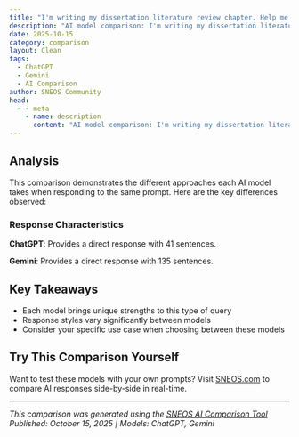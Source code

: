 ```yaml
---
title: "I'm writing my dissertation literature review chapter. Help me: 1) Organize by themes or conceptual areas not chronologically"
description: "AI model comparison: I'm writing my dissertation literature review chapter. Help me: 1) Organize by themes or conceptual ..."
date: 2025-10-15
category: comparison
layout: Clean
tags:
  - ChatGPT
  - Gemini
  - AI Comparison
author: SNEOS Community
head:
  - - meta
    - name: description
      content: "AI model comparison: I'm writing my dissertation literature review chapter. Help me: 1) Organize by themes or conceptual areas not chronologi..."
---
```


<ChatComparison
  title="I'm writing my dissertation literature review chapter. Help me: 1) Organize by themes or conceptual areas not chronologically"
  prompt="I'm writing my dissertation literature review chapter. Help me: 1) Organize by themes or conceptual areas not chronologically"
  :responses='{"ChatGPT": "Organizing your literature review by themes or conceptual areas is a strategic way to present your research context and demonstrate how various studies relate to your work. Below is a structured approach to help you organize your dissertation literature review:\n\n### 1. Introduction to the Literature Review\n- Briefly outline the purpose of the literature review.\n- Explain how you will organize the review by themes rather than chronologically.\n\n### 2. Theme 1: [First Major Theme]\n- **Overview**: Introduce the theme and its relevance to your research.\n- **Key Studies**: Summarize seminal works and significant studies that contribute to this area.\n- **Discussion**: Analyze and synthesize findings, highlight similarities, contradictions, and gaps in the research.\n\n### 3. Theme 2: [Second Major Theme]\n- **Overview**: Describe the second theme and its importance.\n- **Key Studies**: Present influential studies and recent research relevant to this theme.\n- **Discussion**: Discuss how this theme interacts with the first theme, what the literature reveals, and possible implications for your research.\n\n### 4. Theme 3: [Third Major Theme]\n- **Overview**: Introduce the next theme relevant to your dissertation.\n- **Key Studies**: Review critical literature and point out emerging trends.\n- **Discussion**: Elaborate on the importance of this theme and how it contributes to understanding the overall context of your research.\n\n### 5. Theme 4: [Fourth Major Theme]\n- **Overview**: Define the fourth theme and contextualize it within your study.\n- **Key Studies**: Summarize previous works that are crucial in this area.\n- **Discussion**: Compare and contrast with previous themes, and identify areas that require further investigation.\n\n### 6. Theme 5: [Fifth Major Theme, if applicable]\n- **Overview**: Introduce any additional areas that are relevant to your dissertation.\n- **Key Studies**: Highlight any newer publications or pivotal findings that have emerged.\n- **Discussion**: Tackle the significance of this theme in relation to the others and point out research opportunities.\n\n### 7. Themes Interconnection\n- Discuss how the themes interconnect.\n- Analyze the relationships between different themes.\n- Address how the interplay of themes contributes to the overall understanding of your research area.\n\n### 8. Gaps in the Literature\n- Identify any gaps or areas that have been under-researched pertinent to your study.\n- Discuss how your dissertation seeks to fill these gaps or address these areas.\n\n### 9. Conclusion of the Literature Review\n- Summarize the main findings from the literature.\n- Reinforce how the themes build a foundation for your own research.\n- State how your work will contribute to the existing body of knowledge.\n\n### Tips for Writing the Literature Review:\n- Use subheadings for clarity and easy navigation.\n- Link citations critically; don\u2019t just summarize; engage with the literature.\n- Ensure that your themes are distinct, relevant, and clearly outlined in relation to your research question.\n- Consider using tables or diagrams to visualise relationships between themes if applicable.\n\nThis structure should provide a comprehensive and easy-to-follow framework for your dissertation literature review. Remember to consistently tie back the literature to your own research focus throughout the review.", "Gemini": "This is an excellent decision for a dissertation literature review! Organizing by themes or conceptual areas demonstrates a much deeper understanding of the field, critical analysis, and the ability to synthesize knowledge, rather than just summarize it chronologically.\n\nHere\u2019s a step-by-step guide to help you organize your literature review by themes, along with practical tips and an example structure:\n\n## Why Organize by Themes?\n\nBefore we dive in, let\u0027s briefly reinforce *why* this is the superior approach:\n\n1.  **Demonstrates Understanding:** You show you can identify patterns, debates, and underlying ideas, not just a timeline of publications.\n2.  **Synthesizes Knowledge:** You connect different studies, highlight agreements and disagreements, and show how the field has developed conceptually.\n3.  **Identifies Gaps More Clearly:** By grouping similar works, it becomes easier to spot what\u0027s missing or under-researched within a particular area.\n4.  **Builds a Stronger Argument:** Each thematic section can contribute to building the rationale for your own research questions and methodology.\n5.  **Reader-Friendly:** It\u0027s easier for your reader to follow the intellectual landscape of your field.\n\n## Step-by-Step Guide to Thematic Organization\n\n### 1. Pre-Writing \u0026 Identification of Themes\n\nThis is the most crucial phase and happens *before* you start writing.\n\n*   **Initial Broad Reading \u0026 Annotation:**\n    *   As you read each article, take detailed notes. Don\u0027t just summarize; identify:\n        *   **Key Concepts/Theories:** What main ideas are being discussed?\n        *   **Methodologies:** What research methods are used?\n        *   **Main Findings/Arguments:** What did they conclude?\n        *   **Strengths \u0026 Weaknesses:** What are the limitations or critical points of the study?\n        *   **Gaps Identified:** Did the authors suggest future research?\n        *   **Keywords:** What words frequently appear?\n*   **Brainstorm Potential Themes/Conceptual Areas:**\n    *   After reviewing a significant portion of your literature, look for recurring patterns, controversies, or distinct areas of focus. Ask yourself:\n        *   What are the big \u0022buckets\u0022 of knowledge in my field?\n        *   What are the major theoretical debates?\n        *   Are there different schools of thought or approaches to a problem?\n        *   Are certain methodologies dominant or contested?\n        *   Are there distinct sub-areas within my topic?\n        *   What are the major variables or constructs researchers are studying?\n        *   Are there different disciplinary perspectives (e.g., psychological, sociological, economic) on the same issue?\n*   **Cluster Your Literature:**\n    *   Use a spreadsheet, concept mapping software (e.g., Miro, Coggle), or even sticky notes on a wall.\n    *   Group your articles under your brainstormed themes. An article might fit into multiple themes \u2013 that\u0027s perfectly fine; note that down.\n    *   **Example:** If your dissertation is on \u0022The Impact of Social Media on Adolescent Mental Health,\u0022 your initial themes might be:\n        *   *Theoretical Frameworks of Social Media Use*\n        *   *Types of Mental Health Impacts (Anxiety, Depression, Self-Esteem)*\n        *   *Mediating Factors (Parental Control, Peer Influence, Personality Traits)*\n        *   *Methodological Approaches to Studying Social Media \u0026 Mental Health*\n        *   *Intervention Strategies \u0026 Digital Literacy*\n*   **Refine and Prioritize Themes:**\n    *   Once clustered, you\u0027ll see which themes have the most literature. Some might merge, others might split into sub-themes.\n    *   Prioritize themes that are most relevant to *your specific dissertation topic and research questions*. You don\u0027t need to cover everything if it doesn\u0027t directly build a foundation for *your* work.\n\n### 2. Structuring Your Thematic Literature Review Chapter\n\nNow, let\u0027s build the outline of your chapter.\n\n#### I. Introduction to the Literature Review Chapter\n*   **Context:** Briefly set the stage for your overall dissertation topic.\n*   **Purpose of the Chapter:** Clearly state that this chapter will review, synthesize, and critically evaluate the existing literature relevant to your topic, organized by key themes/conceptual areas. Emphasize that it will identify gaps and build the foundation for your own research.\n*   **Roadmap (Brief Overview of Themes):** Briefly list the main themes you will cover in the chapter, in the order they will appear. This helps the reader anticipate the structure.\n\n#### II. Thematic Section 1: [Your First Major Theme/Conceptual Area]\n*   **Introduction to the Theme:**\n    *   Define the theme or conceptual area.\n    *   Explain why it\u0027s important to your dissertation topic.\n    *   Briefly outline the sub-themes or aspects you\u0027ll discuss within this section.\n*   **Sub-Theme/Aspect 1.1:**\n    *   Introduce the specific aspect.\n    *   **Synthesize, don\u0027t just summarize:** Discuss multiple authors together, comparing their findings, methodologies, and arguments related to this specific sub-theme.\n    *   \u0022Smith (2018) found X, which aligns with Jones\u0027s (2015) earlier work demonstrating Y, but contradicts Miller\u0027s (2019) emphasis on Z.\u0022\n    *   \u0022While early research (e.g., Chen, 2005) focused on [concept A], more recent studies (e.g., Lee \u0026 Kim, 2020) have expanded this to include [concept B].\u0022\n    *   Highlight agreements, disagreements, controversies, and unanswered questions within this sub-theme.\n    *   **Critically Evaluate:** Discuss the strengths and weaknesses of the research you\u0027re reviewing here. Are there methodological limitations? Theoretical biases?\n*   **Sub-Theme/Aspect 1.2:** (Continue as above)\n*   **Transition/Summary for Theme 1:** Briefly summarize the key takeaways from this theme and, if applicable, foreshadow how it connects to the next theme.\n\n#### III. Thematic Section 2: [Your Second Major Theme/Conceptual Area]\n*   (Repeat the structure from Thematic Section 1)\n*   **Example for \u0022Methodological Approaches\u0022:**\n    *   You might discuss qualitative vs. quantitative studies, longitudinal vs. cross-sectional, specific experimental designs, survey methods, etc.\n    *   Critically evaluate the implications of using certain methods for understanding your topic. What biases or limitations do they introduce? What gaps might arise from the *types* of methods used so far?\n\n#### IV. Thematic Section 3: [Your Third Major Theme/Conceptual Area]\n*   (Repeat the structure from Thematic Section 1)\n*   **Example for \u0022Theoretical Frameworks\u0022:**\n    *   You might discuss Social Learning Theory, Self-Determination Theory, Cognitive Dissonance Theory, etc.\n    *   Compare and contrast their utility in explaining your phenomenon. Which theories are dominant? Which are under-utilized? Do any conflict?\n\n#### V. Synthesis, Critical Discussion, and Gaps in the Literature (Crucial Section!)\n*   **Overall Synthesis:**\n    *   Bring together the insights from across your different themes. What are the overarching patterns, debates, or unresolved issues that emerge when you look at the field holistically?\n    *   Highlight major theoretical or methodological trends.\n    *   Discuss the evolution of the field conceptually (even without chronology, you can discuss the *development of ideas*).\n*   **Critique of the Field as a Whole:**\n    *   What are the major limitations or blind spots of the existing research?\n    *   Are there key populations, contexts, or variables that have been consistently overlooked?\n    *   Are there disciplinary silos that prevent a holistic understanding?\n    *   Are there methodological gaps (e.g., over-reliance on one method, lack of mixed methods)?\n    *   Are there theoretical gaps (e.g., one dominant theory without sufficient challenge, lack of interdisciplinary theoretical integration)?\n*   **Identification of Specific Gaps Relevant to Your Research:**\n    *   Explicitly state the specific gaps that *your* dissertation will address.\n    *   Clearly articulate how your research questions arise directly from these identified gaps and limitations in the existing literature.\n    *   This section directly justifies the need for your study.\n\n#### VI. Conclusion to the Literature Review Chapter\n*   **Recap:** Briefly summarize the main contributions of the literature to your understanding of the topic, and reiterate the key gaps identified.\n*   **Transition to Your Research:** Clearly state how the preceding review has established the necessity and intellectual foundation for your dissertation. Seamlessly transition to the next chapter (usually methodology or research design).\n\n## Practical Tips for Writing\n\n*   **Use a Literature Matrix/Database:** Before writing, organize your articles in a spreadsheet or reference manager (e.g., Zotero, Mendeley) with columns for: Author/Year, Key Themes, Main Findings, Methodology, Limitations, Gaps Identified, Relevance to Your Study. This is invaluable for thematic organization.\n*   **Strong Topic Sentences:** Each paragraph should begin with a clear topic sentence that introduces the specific point or sub-theme it will discuss.\n*   **Seamless Transitions:** Use transition words and phrases (e.g., \u0022In contrast,\u0022 \u0022Building upon this,\u0022 \u0022However, another perspective suggests,\u0022 \u0022While these studies agree on X, they diverge on Y\u0022) to guide the reader through your analysis and connect ideas logically.\n*   **Your Voice is Key:** Remember, this isn\u0027t just a summary; it\u0027s *your* critical evaluation. Use phrases like \u0022The literature suggests...\u0022, \u0022While there is a consensus that...\u0022, \u0022However, a significant debate revolves around...\u0022, \u0022My analysis reveals...\u0022\n*   **Don\u0027t Be Afraid to Revise Themes:** As you write, you might find that your initial themes need adjustment. Be flexible.\n*   **Keep Your Research Questions in Mind:** Every piece of literature you discuss, every theme you explore, should ultimately lead back to justifying your research questions and methodology. If it doesn\u0027t, it might need to be trimmed or moved.\n*   **Outline, Outline, Outline!** Do not start writing without a detailed outline. It will be your roadmap.\n*   **Seek Feedback:** Share your outline and drafts with your supervisor. They can provide invaluable guidance on whether your thematic organization is effective and coherent.\n\nBy following this approach, your literature review will be a sophisticated, argumentative, and indispensable foundation for your dissertation. Good luck!"}' published-date="{DateTime.UtcNow:HH:mm}"
/>

## Analysis

This comparison demonstrates the different approaches each AI model takes when responding to the same prompt. Here are the key differences observed:

### Response Characteristics

**ChatGPT**: Provides a direct response with 41 sentences. 

**Gemini**: Provides a direct response with 135 sentences. 

## Key Takeaways

- Each model brings unique strengths to this type of query
- Response styles vary significantly between models
- Consider your specific use case when choosing between these models

## Try This Comparison Yourself

Want to test these models with your own prompts? Visit [SNEOS.com](https://sneos.com) to compare AI responses side-by-side in real-time.

---

*This comparison was generated using the [SNEOS AI Comparison Tool](https://sneos.com)*
*Published: October 15, 2025 | Models: ChatGPT, Gemini*
